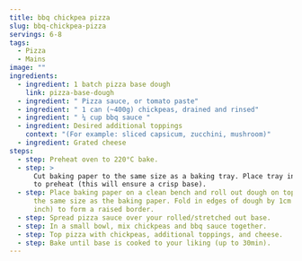 ```yaml
---
title: bbq chickpea pizza
slug: bbq-chickpea-pizza
servings: 6-8
tags:
  - Pizza
  - Mains
image: ""
ingredients:
  - ingredient: 1 batch pizza base dough
    link: pizza-base-dough
  - ingredient: " Pizza sauce, or tomato paste"
  - ingredient: " 1 can (~400g) chickpeas, drained and rinsed"
  - ingredient: " ¼ cup bbq sauce "
  - ingredient: Desired additional toppings
    context: "(For example: sliced capsicum, zucchini, mushroom)"
  - ingredient: Grated cheese
steps:
  - step: Preheat oven to 220°C bake.
  - step: >
      Cut baking paper to the same size as a baking tray. Place tray in the oven
      to preheat (this will ensure a crisp base). 
  - step: Place baking paper on a clean bench and roll out dough on top until it is
      the same size as the baking paper. Fold in edges of dough by 1cm (1/2
      inch) to form a raised border.
  - step: Spread pizza sauce over your rolled/stretched out base.
  - step: In a small bowl, mix chickpeas and bbq sauce together.
  - step: Top pizza with chickpeas, additional toppings, and cheese.
  - step: Bake until base is cooked to your liking (up to 30min).
---
```

